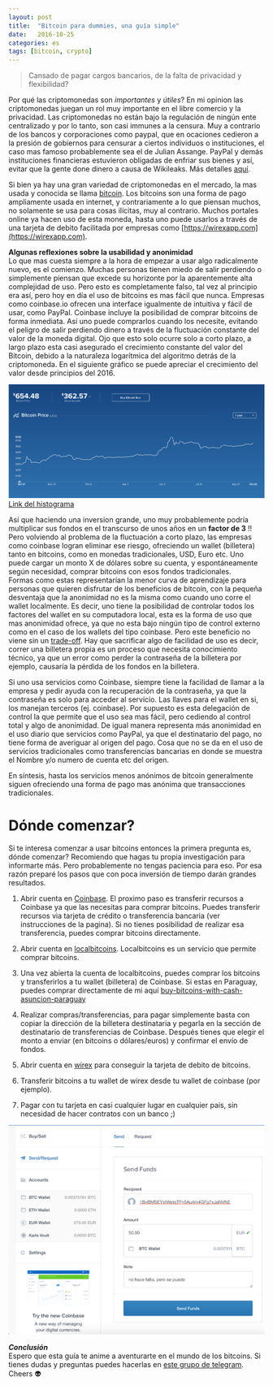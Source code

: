 ```yaml
---
layout: post
title:  "Bitcoin para dummies, una guía simple"
date:   2016-10-25
categories: es
tags: [bitcoin, crypto]
---
```

>Cansado de pagar cargos bancarios, de la falta de privacidad y flexibilidad?  

Por qué las criptomonedas son *importantes* y *útiles*?
En mi opinion las criptomonedas juegan un rol muy importante en el libre comercio y la privacidad. Las criptomonedas no están bajo la regulación de ningún ente centralizado y por lo tanto, son casi immunes a la censura. Muy a contrario de los bancos y corporaciones como paypal, que en ocaciones cedieron a la presión de gobiernos para censurar a ciertos individuos o instituciones, el caso mas famoso probablemente sea el de Julian Assange. PayPal y demás instituciones financieras estuvieron obligadas de enfriar sus bienes y así, evitar que la gente done dinero a causa de Wikileaks. Más detalles [aquí](https://www.wired.com/2010/12/paypal-wikileaks/).
<!--more-->
Si bien ya hay una gran variedad de criptomonedas en el mercado, la mas usada y conocida se llama [bitcoin](https://es.wikipedia.org/wiki/Bitcoin). Los bitcoins son una forma de pago ampliamente usada en internet, y contrariamente a lo que piensan muchos, no solamente se usa para cosas ilícitas, muy al contrario. Muchos portales online ya hacen uso de esta moneda, hasta uno puede usarlos a través de una tarjeta de debito facilitada por empresas como [https://wirexapp.com](https://wirexapp.com).

**Algunas reflexiones sobre la usabilidad y anonimidad**  
Lo que mas cuesta siempre a la hora de empezar a usar algo radicalmente nuevo, es el comienzo. Muchas personas tienen miedo de salir perdiendo o simplemente piensan que excede su horizonte por la aparentemente alta complejidad de uso. Pero esto es completamente falso, tal vez al principio era así, pero hoy en día el uso de bitcoins es mas fácil que nunca. Empresas como coinbase.io ofrecen una interface igualmente de intuitiva y fácil de usar, como PayPal. Coinbase incluye la posibilidad de comprar bitcoins de forma inmediata. Así uno puede comprarlos cuando los necesite, evitando el peligro de salir perdiendo dinero a través de la fluctuación constante del valor de la moneda digital. Ojo que esto solo ocurre solo a corto plazo, a largo plazo esta casi asegurado el crecimiento constante del valor del Bitcoin, debido a la naturaleza logarítmica del algoritmo detrás de la criptomoneda. En el siguiente gráfico se puede apreciar el crecimiento del valor desde principios del 2016.

![](/images/posts/bitcoinvalue.png)
[Link del histograma](https://www.coinbase.com/charts?locale=es)

Así que haciendo una inversion grande, uno muy probablemente podría multiplicar sus fondos en el transcurso de unos años en un **factor de 3** !!  
Pero volviendo al problema de la fluctuación a corto plazo, las empresas como coinbase logran eliminar ese riesgo, ofreciendo un wallet (billetera) tanto en bitcoins, como en monedas tradicionales, USD, Euro etc. Uno puede cargar un monto X de dólares sobre su cuenta, y espontáneamente según necesidad, comprar bitcoins con esos fondos tradicionales.  
Formas como estas representarían la menor curva de aprendizaje para personas que quieren disfrutar de los beneficios de bitcoin, con la pequeña desventaja que la anonimidad no es la misma como cuando uno corre el wallet localmente. Es decir, uno tiene la posibilidad de controlar todos los factores del wallet en su computadora local, esta es la forma de uso que mas anonimidad ofrece, ya que no esta bajo ningún tipo de control externo como en el caso de los wallets del tipo coinbase. Pero este beneficio no viene sin un [trade-off](https://es.wikipedia.org/wiki/Trade-off). Hay que sacrificar algo de facilidad de uso es decir, correr una billetera propia es un proceso que necesita conocimiento técnico, ya que un error como perder la contraseña de la billetera por ejemplo, causaría la pérdida de los fondos en la billetera.  

Si uno usa servicios como Coinbase, siempre tiene la facilidad de llamar a la empresa y pedir ayuda con la recuperación de la contraseña, ya que la contraseña es solo para acceder al servicio. Las llaves para el wallet en si, los manejan terceros (ej. coinbase). Por supuesto es esta delegación de control la que permite que el uso sea mas fácil, pero cediendo al control total y algo de anonimidad. De igual manera representa más anonimidad en el uso diario que servicios como PayPal, ya que el destinatario del pago, no tiene forma de averiguar al origen del pago. Cosa que no se da en el uso de servicios tradicionales como transferencias bancarias en donde se muestra el Nombre y/o numero de cuenta etc del origen.

En síntesis, hasta los servicios menos anónimos de bitcoin generalmente siguen ofreciendo una forma de pago mas anónima que transacciones tradicionales.

# Dónde comenzar?
Si te interesa comenzar a usar bitcoins entonces la primera pregunta es, dónde comenzar?
Recomiendo que hagas tu propia investigación para informarte más. Pero probablemente no tengas paciencia para eso. Por esa razón preparé los pasos que con poca inversión de tiempo darán grandes resultados.

1. Abrir cuenta en [Coinbase](https://www.coinbase.com/join/579dfd99b42f8d53684446bd).
El proximo paso es transferir recursos a Coinbase ya que las necesitas para comprar bitcoins. Puedes transferir recursos via tarjeta de crédito o transferencia bancaria (ver instrucciones de la pagina).
Si no tienes posibilidad de realizar esa transferencia, puedes comprar bitcoins directamente.

3. Abrir cuenta en [localbitcoins](https://localbitcoins.com/?ch=7kwx). Localbitcoins es un servicio que permite comprar bitcoins.

4. Una vez abierta la cuenta de localbitcoins, puedes comprar los bitcoins y transferirlos a tu wallet (billetera) de Coinbase. Si estas en Paraguay, puedes comprar directamente de mi aquí [buy-bitcoins-with-cash-asuncion-paraguay](https://localbitcoins.com/ad/384248/buy-bitcoins-with-cash-asuncion-paraguay)

5. Realizar compras/transferencias, para pagar simplemente basta con copiar la dirección de la billetera destinataria y pegarla en la sección de destinatario de transferencias de Coinbase. Después tienes que elegir el monto a enviar (en bitcoins o dólares/euros) y confirmar el envío de fondos.

6. Abrir cuenta en [wirex](https://wirexapp.com) para conseguir la tarjeta de debito de bitcoins.

7. Transferir bitcoins a tu wallet de wirex desde tu wallet de coinbase (por ejemplo).

8. Pagar con tu tarjeta en casi cualquier lugar en cualquier país, sin necesidad de hacer contratos con un banco ;)

![](/images/posts/coinbase.png)

***Conclusión***  
Espero que esta guía te anime a aventurarte en el mundo de los bitcoins. Si tienes dudas y preguntas puedes hacerlas en [este grupo de telegram](https://telegram.me/joinchat/AZH_dz6m8CDg5dH20JBR2A).  
Cheers 👽

